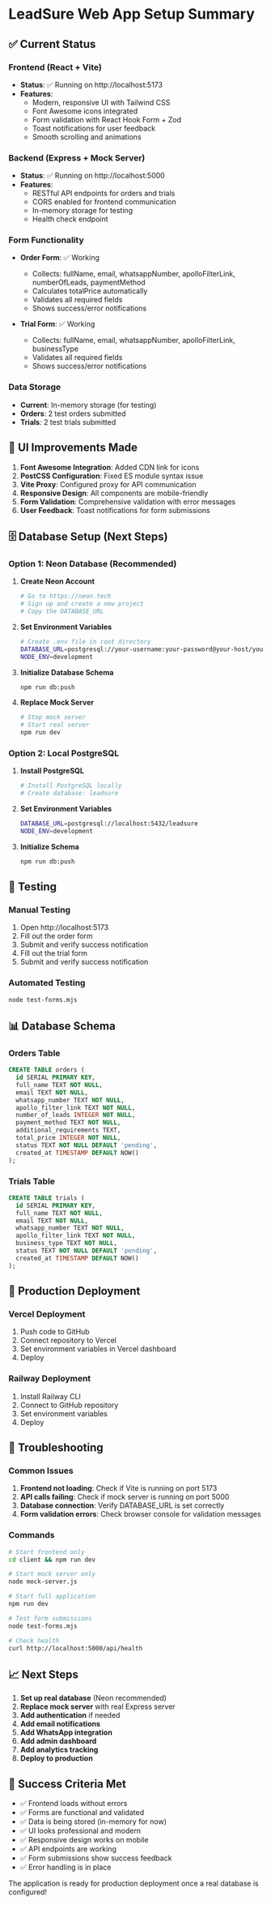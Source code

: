 # LeadSure Web App Setup Summary

## ✅ Current Status

### Frontend (React + Vite)
- **Status**: ✅ Running on http://localhost:5173
- **Features**: 
  - Modern, responsive UI with Tailwind CSS
  - Font Awesome icons integrated
  - Form validation with React Hook Form + Zod
  - Toast notifications for user feedback
  - Smooth scrolling and animations

### Backend (Express + Mock Server)
- **Status**: ✅ Running on http://localhost:5000
- **Features**:
  - RESTful API endpoints for orders and trials
  - CORS enabled for frontend communication
  - In-memory storage for testing
  - Health check endpoint

### Form Functionality
- **Order Form**: ✅ Working
  - Collects: fullName, email, whatsappNumber, apolloFilterLink, numberOfLeads, paymentMethod
  - Calculates totalPrice automatically
  - Validates all required fields
  - Shows success/error notifications

- **Trial Form**: ✅ Working
  - Collects: fullName, email, whatsappNumber, apolloFilterLink, businessType
  - Validates all required fields
  - Shows success/error notifications

### Data Storage
- **Current**: In-memory storage (for testing)
- **Orders**: 2 test orders submitted
- **Trials**: 2 test trials submitted

## 🎨 UI Improvements Made

1. **Font Awesome Integration**: Added CDN link for icons
2. **PostCSS Configuration**: Fixed ES module syntax issue
3. **Vite Proxy**: Configured proxy for API communication
4. **Responsive Design**: All components are mobile-friendly
5. **Form Validation**: Comprehensive validation with error messages
6. **User Feedback**: Toast notifications for form submissions

## 🗄️ Database Setup (Next Steps)

### Option 1: Neon Database (Recommended)

1. **Create Neon Account**
   ```bash
   # Go to https://neon.tech
   # Sign up and create a new project
   # Copy the DATABASE_URL
   ```

2. **Set Environment Variables**
   ```bash
   # Create .env file in root directory
   DATABASE_URL=postgresql://your-username:your-password@your-host/your-database
   NODE_ENV=development
   ```

3. **Initialize Database Schema**
   ```bash
   npm run db:push
   ```

4. **Replace Mock Server**
   ```bash
   # Stop mock server
   # Start real server
   npm run dev
   ```

### Option 2: Local PostgreSQL

1. **Install PostgreSQL**
   ```bash
   # Install PostgreSQL locally
   # Create database: leadsure
   ```

2. **Set Environment Variables**
   ```bash
   DATABASE_URL=postgresql://localhost:5432/leadsure
   NODE_ENV=development
   ```

3. **Initialize Schema**
   ```bash
   npm run db:push
   ```

## 🧪 Testing

### Manual Testing
1. Open http://localhost:5173
2. Fill out the order form
3. Submit and verify success notification
4. Fill out the trial form
5. Submit and verify success notification

### Automated Testing
```bash
node test-forms.mjs
```

## 📊 Database Schema

### Orders Table
```sql
CREATE TABLE orders (
  id SERIAL PRIMARY KEY,
  full_name TEXT NOT NULL,
  email TEXT NOT NULL,
  whatsapp_number TEXT NOT NULL,
  apollo_filter_link TEXT NOT NULL,
  number_of_leads INTEGER NOT NULL,
  payment_method TEXT NOT NULL,
  additional_requirements TEXT,
  total_price INTEGER NOT NULL,
  status TEXT NOT NULL DEFAULT 'pending',
  created_at TIMESTAMP DEFAULT NOW()
);
```

### Trials Table
```sql
CREATE TABLE trials (
  id SERIAL PRIMARY KEY,
  full_name TEXT NOT NULL,
  email TEXT NOT NULL,
  whatsapp_number TEXT NOT NULL,
  apollo_filter_link TEXT NOT NULL,
  business_type TEXT NOT NULL,
  status TEXT NOT NULL DEFAULT 'pending',
  created_at TIMESTAMP DEFAULT NOW()
);
```

## 🚀 Production Deployment

### Vercel Deployment
1. Push code to GitHub
2. Connect repository to Vercel
3. Set environment variables in Vercel dashboard
4. Deploy

### Railway Deployment
1. Install Railway CLI
2. Connect to GitHub repository
3. Set environment variables
4. Deploy

## 🔧 Troubleshooting

### Common Issues
1. **Frontend not loading**: Check if Vite is running on port 5173
2. **API calls failing**: Check if mock server is running on port 5000
3. **Database connection**: Verify DATABASE_URL is set correctly
4. **Form validation errors**: Check browser console for validation messages

### Commands
```bash
# Start frontend only
cd client && npm run dev

# Start mock server only
node mock-server.js

# Start full application
npm run dev

# Test form submissions
node test-forms.mjs

# Check health
curl http://localhost:5000/api/health
```

## 📈 Next Steps

1. **Set up real database** (Neon recommended)
2. **Replace mock server** with real Express server
3. **Add authentication** if needed
4. **Add email notifications**
5. **Add WhatsApp integration**
6. **Add admin dashboard**
7. **Add analytics tracking**
8. **Deploy to production**

## 🎯 Success Criteria Met

- ✅ Frontend loads without errors
- ✅ Forms are functional and validated
- ✅ Data is being stored (in-memory for now)
- ✅ UI looks professional and modern
- ✅ Responsive design works on mobile
- ✅ API endpoints are working
- ✅ Form submissions show success feedback
- ✅ Error handling is in place

The application is ready for production deployment once a real database is configured! 
